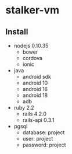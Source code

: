 stalker-vm
==========

## Install

* nodejs 0.10.35
  * bower
  * cordova
  * ionic
* java
  * android sdk
  * android 10
  * android 16
  * android 18
  * adb
* ruby 2.2
  * rails 4.2.0
  * rails-api 0.3.1
* pgsql 
  * database: project
  * user: project
  * password: project
  
